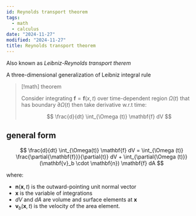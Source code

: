 ```yaml
---
id: Reynolds transport theorem
tags:
  - math
  - calculus
date: "2024-11-27"
modified: "2024-11-27"
title: Reynolds transport theorem
---
```


Also known as _Leibniz-Reynolds transport therem_

A three-dimensional generalization of Leibniz integral rule

> [!math] theorem
>
> Consider integrating $\mathbf{f} = \mathbf{f}(x, t)$ over time-dependent region $\Omega (t)$ that has boundary $\partial \Omega (t)$ then take derivative w.r.t time:
>
> $$
> \frac{d}{dt} \int_{\Omega (t)} \mathbf{f} dV
> $$

## general form

$$
\frac{d}{dt} \int_{\Omega(t)} \mathbf{f} dV = \int_{\Omega (t)} \frac{\partial{\mathbf{f}}}{\partial{t}} dV + \int_{\partial{\Omega (t)}}(\mathbf{v}_b \cdot \mathbf{n}) \mathbf{f} dA
$$

where:

- $\mathbf{n}(\mathbf{x},t)$ is the outward-pointing unit normal vector
- $\mathbf{x}$ is the variable of integrations
- $dV$ and $dA$ are volume and surface elements at $\mathbf{x}$
- $\mathbf{v}_b(\mathbf{x},t)$ is the velocity of the area element.
